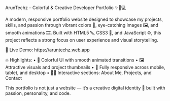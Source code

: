 ArunTechz – Colorful & Creative Developer Portfolio ✨🌈💻

A modern, responsive portfolio website designed to showcase my projects, skills, and passion through vibrant colors 🎨, eye-catching images 🖼️, and smooth animations 🎞️. Built with HTML5 🔤, CSS3 🎨, and JavaScript ⚙️, this project reflects a strong focus on user experience and visual storytelling.

🔗 Live Demo: https://aruntechz.web.app


🔥 Highlights:
	•	🎨 Colorful UI with smooth animated transitions
	•	🖼️ Attractive visuals and project thumbnails
	•	📱 Fully responsive across mobile, tablet, and desktop
	•	🧑‍💻 Interactive sections: About Me, Projects, and Contact


This portfolio is not just a website — it’s a creative digital identity 🚀 built with passion, personality, and code.
